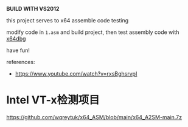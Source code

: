 **BUILD WITH VS2012**



this project serves to x64 assemble code testing



modify code in `1.asm` and build project, then test assembly code with [x64dbg](https://x64dbg.com/)



have fun!

references:
 - https://www.youtube.com/watch?v=rxsBghsrvpI


# Intel  VT-x检测项目


https://github.com/wqreytuk/x64_ASM/blob/main/x64_A2SM-main.7z
